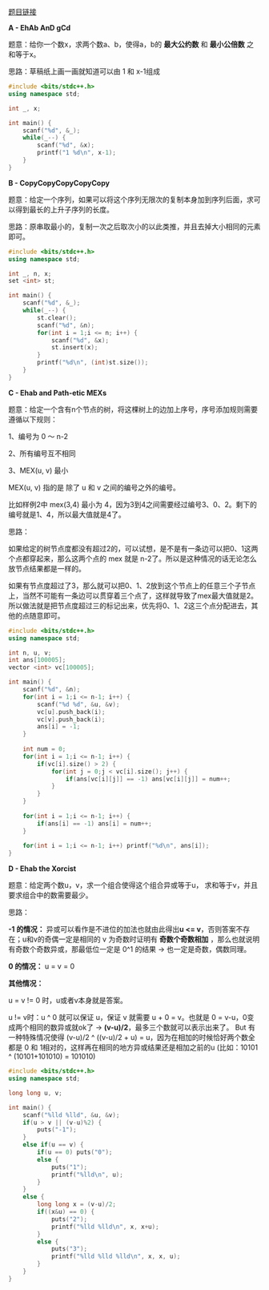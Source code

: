 [题目链接](http://codeforces.com/contest/1325)

**A - EhAb AnD gCd**

题意：给你一个数x，求两个数a、b，使得a，b的 **最大公约数** 和 **最小公倍数** 之和等于x。

思路：草稿纸上画一画就知道可以由 1 和 x-1组成

```cpp
#include <bits/stdc++.h>
using namespace std;

int _, x;

int main() {
	scanf("%d", &_);
	while(_--) {
		scanf("%d", &x);
		printf("1 %d\n", x-1);
	}
}
```



**B - CopyCopyCopyCopyCopy**

题意：给定一个序列，如果可以将这个序列无限次的复制本身加到序列后面，求可以得到最长的上升子序列的长度。

思路：原串取最小的，复制一次之后取次小的以此类推，并且去掉大小相同的元素即可。

```cpp
#include <bits/stdc++.h>
using namespace std;

int _, n, x;
set <int> st;

int main() {
	scanf("%d", &_);
	while(_--) {
		st.clear();
		scanf("%d", &n);
		for(int i = 1;i <= n; i++) {
			scanf("%d", &x);
			st.insert(x);
		}
		printf("%d\n", (int)st.size());
	}
}
```



**C - Ehab and Path-etic MEXs**

题意：给定一个含有n个节点的树，将这棵树上的边加上序号，序号添加规则需要遵循以下规则：

1、编号为 0 ～ n-2 

2、所有编号互不相同

3、MEX(u, v) 最小

MEX(u, v) 指的是 除了 u 和 v 之间的编号之外的编号。

比如样例2中 mex(3,4) 最小为 4，因为3到4之间需要经过编号3、0、2。剩下的编号就是1、4，所以最大值就是4了。

思路：

​		如果给定的树节点度都没有超过2的，可以试想，是不是有一条边可以把0、1这两个点都穿起来，那么这两个点的 mex 就是 n-2了。所以是这种情况的话无论怎么放节点结果都是一样的。

​		如果有节点度超过了3，那么就可以把0、1、2放到这个节点上的任意三个子节点上，当然不可能有一条边可以贯穿着三个点了，这样就导致了mex最大值就是2。所以做法就是把节点度超过三的标记出来，优先将0、1、2这三个点分配进去，其他的点随意即可。

```cpp
#include <bits/stdc++.h>
using namespace std;

int n, u, v;
int ans[100005];
vector <int> vc[100005];

int main() {
	scanf("%d", &n);
	for(int i = 1;i <= n-1; i++) {
		scanf("%d %d", &u, &v);
		vc[u].push_back(i);
		vc[v].push_back(i);
		ans[i] = -1;
	}
	
	int num = 0;
	for(int i = 1;i <= n-1; i++) {
		if(vc[i].size() > 2) {
			for(int j = 0;j < vc[i].size(); j++) {
				if(ans[vc[i][j]] == -1) ans[vc[i][j]] = num++;
			}
		}
	}
	
	for(int i = 1;i <= n-1; i++) {
		if(ans[i] == -1) ans[i] = num++;
	}
	
	for(int i = 1;i <= n-1; i++) printf("%d\n", ans[i]);
}
```



**D - Ehab the Xorcist**

题意：给定两个数u，v，求一个组合使得这个组合异或等于u， 求和等于v，并且要求组合中的数需要最少。

思路：

**-1 的情况：** 异或可以看作是不进位的加法也就由此得出**u <= v**，否则答案不存在；u和v的奇偶一定是相同的 v 为奇数时证明有 **奇数个奇数相加** ，那么也就说明有奇数个奇数异或，那最低位一定是 0^1 的结果 -> 也一定是奇数，偶数同理。

**0 的情况：** u = v = 0

**其他情况：** 

u = v != 0 时，u或者v本身就是答案。 

u != v时：u ^ 0 就可以保证 u，保证 v 就需要 u + 0 = v。也就是 0 = v-u，0变成两个相同的数异或就ok了 -> **(v-u)/2**，最多三个数就可以表示出来了。 But 有一种特殊情况使得 (v-u)/2 ^ ((v-u)/2 + u) = u，因为在相加的时候恰好两个数全都是 0 和 1相对的，这样再在相同的地方异或结果还是相加之前的u (比如：10101 ^ (10101+101010) = 101010)

```cpp
#include <bits/stdc++.h>
using namespace std;

long long u, v;

int main() {
	scanf("%lld %lld", &u, &v);
	if(u > v || (v-u)%2) {
		puts("-1");
	}
	else if(u == v) {
		if(u == 0) puts("0");
		else {
			puts("1");
			printf("%lld\n", u);
		}
	}
	else {
		long long x = (v-u)/2;
		if((x&u) == 0) {
			puts("2");
			printf("%lld %lld\n", x, x+u);
		}
		else {
			puts("3");
			printf("%lld %lld %lld\n", x, x, u);
		}
	}
}
```

